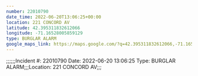 ```yaml
---
number: 22010790
date_time: 2022-06-20T13:06:25+00:00
location: 221 CONCORD AV
latitude: 42.395311832612066
longitude: -71.16528005859129
type: BURGLAR ALARM
google_maps_link: https://maps.google.com/?q=42.395311832612066,-71.16528005859129
---
```


;;;;;;Incident #: 22010790   Date: 2022-06-20 13:06:25   Type: BURGLAR ALARM;;;Location: 221 CONCORD AV;;;
